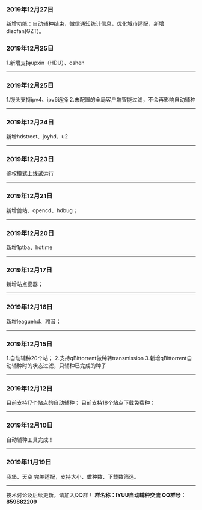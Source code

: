 ### 2019年12月27日

新增功能：自动辅种结束，微信通知统计信息，优化城市适配，新增discfan(GZT)。

### 2019年12月25日

1.新增支持upxin（HDU）、oshen

------

### 2019年12月25日
1.馒头支持ipv4、ipv6选择
2.未配置的全局客户端智能过滤，不会再影响自动辅种

------

### 2019年12月24日
新增hdstreet、joyhd、u2

------

### 2019年12月23日
鉴权模式上线试运行

------

### 2019年12月21日

新增兽站、opencd、hdbug；

------

### 2019年12月20日

新增1ptba、hdtime

------

### 2019年12月17日

新增站点瓷器；

------

### 2019年12月16日

新增leaguehd、聆音；

------

### 2019年12月15日

1.自动辅种20个站；
2.支持qBittorrent做种转transmission
3.新增qBittorrent自动辅种时的状态过滤，只辅种已完成的种子

------

### 2019年12月12日

目前支持17个站点的自动辅种；
目前支持18个站点下载免费种；

------

### 2019年12月10日

自动辅种工具完成！

------

### 2019年11月19日

我堡、天空 完美适配，支持大小、做种数、下载数筛选。

------

技术讨论及后续更新，请加入QQ群！
**群名称：IYUU自动辅种交流**
**QQ群号：859882209**